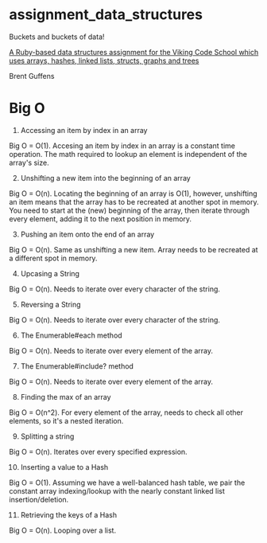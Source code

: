 # assignment_data_structures
Buckets and buckets of data!

[A Ruby-based data structures assignment for the Viking Code School which uses arrays, hashes, linked lists, structs, graphs and trees](http://www.vikingcodeschool.com)

Brent Guffens

Big O
=====

1. Accessing an item by index in an array

  Big O = O(1). Accesing an item by index in an array is a constant time operation. The math required to lookup an element is independent of the array's size.

2. Unshifting a new item into the beginning of an array

  Big O = O(n). Locating the beginning of an array is O(1), however, unshifting an item means that the array has to be recreated at another spot in memory. You need to start at the (new) beginning of the array, then iterate through every element, adding it to the next position in memory.

3. Pushing an item onto the end of an array

  Big O = O(n). Same as unshifting a new item. Array needs to be recreated at a different spot in memory.

4. Upcasing a String

  Big O = O(n). Needs to iterate over every character of the string.

5. Reversing a String

  Big O = O(n). Needs to iterate over every character of the string.

6. The Enumerable#each method

  Big O = O(n). Needs to iterate over every element of the array.

7. The Enumerable#include? method

  Big O = O(n). Needs to iterate over every element of the array.

8. Finding the max of an array
  
  Big O = O(n^2). For every element of the array, needs to check all other elements, so it's a nested iteration.

9. Splitting a string

  Big O = O(n). Iterates over every specified expression.

10. Inserting a value to a Hash
  
  Big O = O(1). Assuming we have a well-balanced hash table, we pair the constant array indexing/lookup with the nearly constant linked list insertion/deletion.

11. Retrieving the keys of a Hash

  Big O = O(n). Looping over a list.

  
